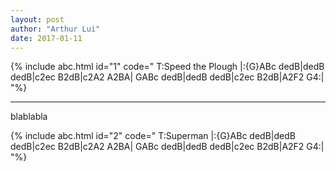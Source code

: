 ```yaml
---
layout: post
author: "Arthur Lui"
date: 2017-01-11
---
```


{% include abc.html id="1" code="
T:Speed the Plough
|:{G}ABc dedB|dedB dedB|c2ec B2dB|c2A2 A2BA|
GABc dedB|dedB dedB|c2ec B2dB|A2F2 G4:|
"%}


***

blablabla

{% include abc.html id="2" code="
T:Superman
|:{G}ABc dedB|dedB dedB|c2ec B2dB|c2A2 A2BA|
GABc dedB|dedB dedB|c2ec B2dB|A2F2 G4:|
"%}

